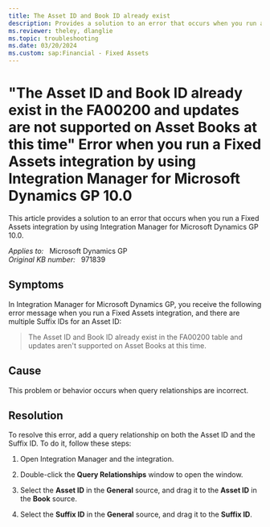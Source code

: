```yaml
---
title: The Asset ID and Book ID already exist
description: Provides a solution to an error that occurs when you run a Fixed Assets integration by using Integration Manager for Microsoft Dynamics GP 10.0.
ms.reviewer: theley, dlanglie
ms.topic: troubleshooting
ms.date: 03/20/2024
ms.custom: sap:Financial - Fixed Assets
---
```

# "The Asset ID and Book ID already exist in the FA00200 and updates are not supported on Asset Books at this time" Error when you run a Fixed Assets integration by using Integration Manager for Microsoft Dynamics GP 10.0

This article provides a solution to an error that occurs when you run a Fixed Assets integration by using Integration Manager for Microsoft Dynamics GP 10.0.

_Applies to:_ &nbsp; Microsoft Dynamics GP  
_Original KB number:_ &nbsp; 971839

## Symptoms

In Integration Manager for Microsoft Dynamics GP, you receive the following error message when you run a Fixed Assets integration, and there are multiple Suffix IDs for an Asset ID:
> The Asset ID and Book ID already exist in the FA00200 table and updates aren't supported on Asset Books at this time.

## Cause

This problem or behavior occurs when query relationships are incorrect.

## Resolution

To resolve this error, add a query relationship on both the Asset ID and the Suffix ID. To do it, follow these steps:

1. Open Integration Manager and the integration.

2. Double-click the **Query Relationships** window to open the window.

3. Select the **Asset ID** in the **General** source, and drag it to the **Asset ID** in the **Book** source.

4. Select the **Suffix ID** in the **General** source, and drag it to the **Suffix ID**.
